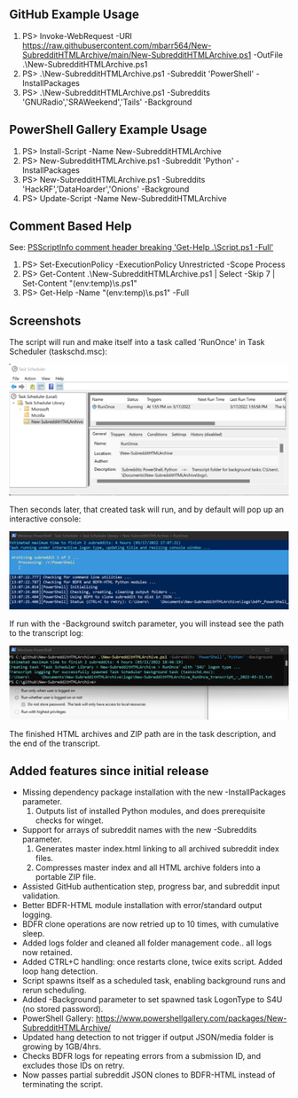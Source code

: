 ## GitHub Example Usage  
1) PS> Invoke-WebRequest -URI https://raw.githubusercontent.com/mbarr564/New-SubredditHTMLArchive/main/New-SubredditHTMLArchive.ps1 -OutFile .\New-SubredditHTMLArchive.ps1  
2) PS> .\New-SubredditHTMLArchive.ps1 -Subreddit 'PowerShell' -InstallPackages  
3) PS> .\New-SubredditHTMLArchive.ps1 -Subreddits 'GNURadio','SRAWeekend','Tails' -Background
  
## PowerShell Gallery Example Usage  
1) PS> Install-Script -Name New-SubredditHTMLArchive  
2) PS> New-SubredditHTMLArchive.ps1 -Subreddit 'Python' -InstallPackages  
3) PS> New-SubredditHTMLArchive.ps1 -Subreddits 'HackRF','DataHoarder','Onions' -Background  
4) PS> Update-Script -Name New-SubredditHTMLArchive  
  
## Comment Based Help  
See: [PSScriptInfo comment header breaking 'Get-Help .\Script.ps1 -Full'](https://stackoverflow.com/questions/71579241/powershell-gallery-psscriptinfo-comment-header-breaking-get-help-myscriptname/71579958#71579958)  
1) PS> Set-ExecutionPolicy -ExecutionPolicy Unrestricted -Scope Process  
2) PS> Get-Content .\New-SubredditHTMLArchive.ps1 | Select -Skip 7 | Set-Content "$($env:temp)\s.ps1"  
3) PS> Get-Help -Name "$($env:temp)\s.ps1" -Full  
  
## Screenshots  
The script will run and make itself into a task called 'RunOnce' in Task Scheduler (taskschd.msc):  
  
![Task Scheduler Screenshot](./screenshots/screenshotTaskScheduler.png "Task Scheduler Screenshot")
  
Then seconds later, that created task will run, and by default will pop up an interactive console:  
  
![Interactive Screenshot](./screenshots/screenshotScript.png "Interactive Screenshot")
  
If run with the -Background switch parameter, you will instead see the path to the transcript log:  
  
![Background Task Screenshot](./screenshots/screenshotBackground.png "Background Task Screenshot")
  
The finished HTML archives and ZIP path are in the task description, and the end of the transcript.  
  
## Added features since initial release  
- Missing dependency package installation with the new -InstallPackages parameter.
    1. Outputs list of installed Python modules, and does prerequisite checks for winget.
- Support for arrays of subreddit names with the new -Subreddits parameter.
    1. Generates master index.html linking to all archived subreddit index files.
    2. Compresses master index and all HTML archive folders into a portable ZIP file.
- Assisted GitHub authentication step, progress bar, and subreddit input validation.
- Better BDFR-HTML module installation with error/standard output logging.
- BDFR clone operations are now retried up to 10 times, with cumulative sleep.
- Added logs folder and cleaned all folder management code.. all logs now retained.
- Added CTRL+C handling: once restarts clone, twice exits script. Added loop hang detection.
- Script spawns itself as a scheduled task, enabling background runs and rerun scheduling.
- Added -Background parameter to set spawned task LogonType to S4U (no stored password).
- PowerShell Gallery: https://www.powershellgallery.com/packages/New-SubredditHTMLArchive/
- Updated hang detection to not trigger if output JSON/media folder is growing by 1GB/4hrs.
- Checks BDFR logs for repeating errors from a submission ID, and excludes those IDs on retry.
- Now passes partial subreddit JSON clones to BDFR-HTML instead of terminating the script.